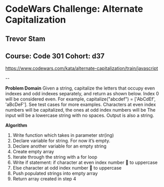# CodeWars Challenge: Alternate Capitalization

## Trevor Stam

## Course: Code 301 Cohort: d37

https://www.codewars.com/kata/alternate-capitalization/train/javascript

--

**Problem Domain**
Given a string, capitalize the letters that occupy even indexes and odd indexes separately, and return as shown below. Index 0 will be considered even.
For example, capitalize("abcdef") = ['AbCdEf', 'aBcDeF']. See test cases for more examples.
Characters at even index numbers will be capitalized, the ones at odd index numbers will be 
The input will be a lowercase string with no spaces.
Output is also a string.

**Algorithm**
1.	Write function which takes in parameter str(ing)
2.	Declare variable for string. For now it’s empty.
3.	Declare another variable for an empty string
4.	Create empty array
5.	Iterate through the string with a for loop 
6.	Write if statement: if character at even index number  to uppercase
7.	Else character at odd index number  to uppercase
8.	Push populated strings into empty array
9.	Return array created in step 4




